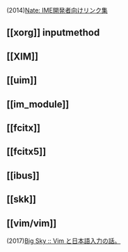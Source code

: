 (2014)[Nate: IME開発者向けリンク集](https://nathancorvussolis.blogspot.com/2014/10/link-list-for-ime-developers.html)

## [[xorg]] inputmethod
## [[XIM]]
## [[uim]]
## [[im_module]]
## [[fcitx]]
## [[fcitx5]]

## [[ibus]]

## [[skk]]

## [[vim/vim]]
(2017)[Big Sky :: Vim と日本語入力の話。](https://mattn.kaoriya.net/software/vim/20170905113330.htm)
